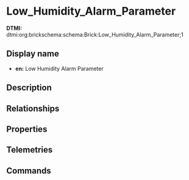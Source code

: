 # Low_Humidity_Alarm_Parameter
**DTMI:** dtmi:org:brickschema:schema:Brick:Low_Humidity_Alarm_Parameter;1
## Display name
- **en:** Low Humidity Alarm Parameter
## Description
## Relationships
## Properties
## Telemetries
## Commands
